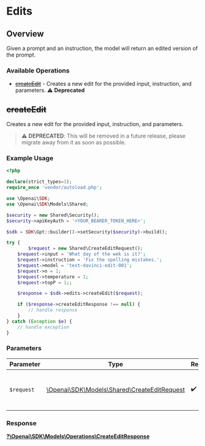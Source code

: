 # Edits


## Overview

Given a prompt and an instruction, the model will return an edited version of the prompt.

### Available Operations

* [~~createEdit~~](#createedit) - Creates a new edit for the provided input, instruction, and parameters. :warning: **Deprecated**

## ~~createEdit~~

Creates a new edit for the provided input, instruction, and parameters.

> :warning: **DEPRECATED**: This will be removed in a future release, please migrate away from it as soon as possible.

### Example Usage

```php
<?php

declare(strict_types=1);
require_once 'vendor/autoload.php';

use \Openai\SDK;
use \Openai\SDK\Models\Shared;

$security = new Shared\Security();
$security->apiKeyAuth = '<YOUR_BEARER_TOKEN_HERE>';

$sdk = SDK\Gpt::builder()->setSecurity($security)->build();

try {
        $request = new Shared\CreateEditRequest();
    $request->input = 'What day of the wek is it?';
    $request->instruction = 'Fix the spelling mistakes.';
    $request->model = 'text-davinci-edit-001';
    $request->n = 1;
    $request->temperature = 1;
    $request->topP = 1;;

    $response = $sdk->edits->createEdit($request);

    if ($response->createEditResponse !== null) {
        // handle response
    }
} catch (Exception $e) {
    // handle exception
}
```

### Parameters

| Parameter                                                                               | Type                                                                                    | Required                                                                                | Description                                                                             |
| --------------------------------------------------------------------------------------- | --------------------------------------------------------------------------------------- | --------------------------------------------------------------------------------------- | --------------------------------------------------------------------------------------- |
| `$request`                                                                              | [\Openai\SDK\Models\Shared\CreateEditRequest](../../Models/Shared/CreateEditRequest.md) | :heavy_check_mark:                                                                      | The request object to use for the request.                                              |


### Response

**[?\Openai\SDK\Models\Operations\CreateEditResponse](../../Models/Operations/CreateEditResponse.md)**

